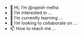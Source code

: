 - 👋 Hi, I’m @rajesh-netha
- 👀 I’m interested in ...
- 🌱 I’m currently learning ...
- 💞️ I’m looking to collaborate on ...
- 📫 How to reach me ...

<!---
rajesh-netha/rajesh-netha is a ✨ special ✨ repository because its `README.md` (this file) appears on your GitHub profile.
You can click the Preview link to take a look at your changes.
--->
